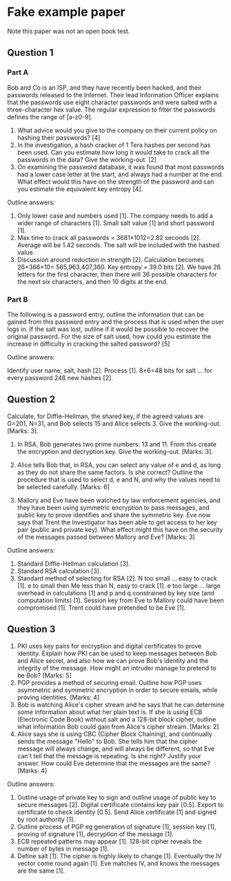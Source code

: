 # Fake example paper
Note this paper was not an open book test.

## Question 1

### Part A

Bob and Co is an ISP, and they have recently been hacked, and their passwords released to the Internet. Their lead Information Officer explains that the passwords use eight character passwords and were salted with a three-character hex value. The regular expression to filter the passwords defines the range of [a-z0-9].

1. What advice would you give to the company on their current policy on hashing their passwords? [4]
2. In the investigation, a hash cracker of 1 Tera hashes per second has been used. Can you estimate how long it would take to crack all the passwords in the data? Give the working-out. [2]
3. On examining the password database, it was found that most passwords had a lower case letter at the start, and always had a number at the end. What effect would this have on the strength of the password and can you estimate the equivalent key entropy [4].

Outline answers:

1. Only lower case and numbers used [1]. The company needs to add a wider range of characters [1]. Small salt value [1] and short password [1].
2. Max time to crack all passwords = 3681×1012=2.82 seconds [2]. Average will be 1.42 seconds. The salt will be included with the hashed value.
3. Discussion around reduction in strength [2]. Calculation becomes 26×366×10= 565,963,407,360. Key entropy = 39.0 bits [2]. We have 26 letters for the first character, then there will 36 possible characters for the next six characters, and then 10 digits at the end.

### Part B

The following is a password entry, outline the information that can be gained from this password entry and the process that is used when the user logs in. If the salt was lost, outline if it would be possible to recover the original password. For the size of salt used, how could you estimate the increase in difficulty in cracking the salted password? [5]

Outline answers:

Identify user name, salt, hash [2]. Process [1]. 8×6=48 bits for salt … for every password 248 new hashes [2].

## Question 2

Calculate, for Diffie-Hellman, the shared key, if the agreed values are G=201, N=31, and Bob selects 15 and Alice selects 3. Give the working-out. [Marks: 3].

1. In RSA, Bob generates two prime numbers: 13 and 11. From this create the encryption and decryption key. Give the working-out. [Marks: 3].

2. Alice tells Bob that, in RSA, you can select any value of e and d, as long as they do not share the same factors. Is she correct? Outline the procedure that is used to select d, e and N, and why the values need to be selected carefully. [Marks: 6]

3. Mallory and Eve have been watched by law enforcement agencies, and they have been using symmetric encryption to pass messages, and public key to prove identifies and share the symmetric key. Eve now says that Trent the Investigator has been able to get access to her key pair (public and private key). What effect might this have on the security of the messages passed between Mallory and Eve? [Marks: 3]

Outline answers:

1. Standard Diffie-Hellman calculation [3].
2. Standard RSA calculation [3].
3. Standard method of selecting for RSA [2]. N too small ... easy to crack [1]. e to small then Me less than N, easy to crack [1]. e too large … large overhead in calculations [1] and p and q constrained by key size (and computation limits) [1]. Session key from Eve to Mallory could have been compromised [1]. Trent could have pretended to be Eve [1].

## Question 3

1. PKI uses key pairs for encryption and digital certificates to prove identity. Explain how PKI can be used to keep messages between Bob and Alice secret, and also how we can prove Bob's identity and the integrity of the message. How might an intruder manage to pretend to be Bob? [Marks: 5]
2. PGP provides a method of securing email. Outline how PGP uses asymmetric and symmetric encryption in order to secure emails, while proving identities. [Marks: 4]
3. Bob is watching Alice's cipher stream and he says that he can determine some information about what her plain text is. If she is using ECB (Electronic Code Book) without salt and a 128-bit block cipher, outline what information Bob could gain from Alice's cipher stream. [Marks: 2]
4. Alice says she is using CBC (Cipher Block Chaining), and continually sends the message "Hello" to Bob. She tells him that the cipher message will always change, and will always be different, so that Eve can't tell that the message is repeating. Is she right? Justify your answer. How could Eve determine that the messages are the same? [Marks: 4]

Outline answers:

1. Outline usage of private key to sign and outline usage of public key to secure messages [2]. Digital certificate contains key pair [0.5]. Export to certificate to check identity [0.5]. Send Alice certificate [1] and signed by root authority [1].
2. Outline process of PGP eg generation of signature [1], session key [1], proving of signature [1], decryption of the message [1].
3. ECB repeated patterns may appear [1]. 128-bit cipher reveals the number of bytes in message [1].
4. Define salt [1]. The cipher is highly likely to change [1]. Eventually the IV vector come round again [1]. Eve matches IV, and knows the messages are the same [1].
